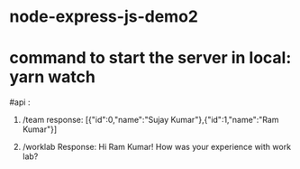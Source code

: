 # node-express-js-demo2


# command to start the server in local: yarn watch

#api :
1) /team
response: [{"id":0,"name":"Sujay Kumar"},{"id":1,"name":"Ram Kumar"}]

2) /worklab
Response:
Hi Ram Kumar!
How was your experience with work lab?

